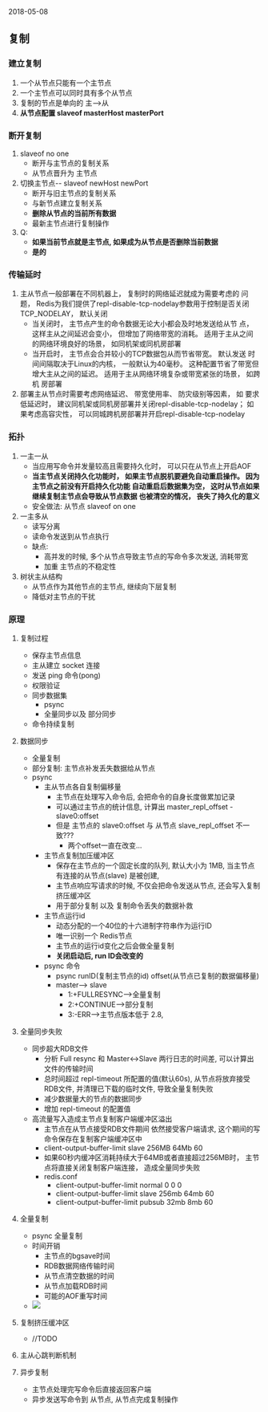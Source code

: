 2018-05-08

## 复制

### 建立复制
1. 一个从节点只能有一个主节点
2. 一个主节点可以同时具有多个从节点
3. 复制的节点是单向的 主-->从
4. **从节点配置 slaveof masterHost masterPort**


### 断开复制
1. slaveof no one
    - 断开与主节点的复制关系
    - 从节点晋升为 主节点
2. 切换主节点-- slaveof newHost newPort
    - 断开与旧主节点的复制关系
    - 与新节点建立复制关系
    - **删除从节点的当前所有数据**
    - 最新主节点进行复制操作
3. Q:
    - **如果当前节点就是主节点, 如果成为从节点是否删除当前数据**
    - **是的**

### 传输延时
1. 主从节点一般部署在不同机器上， 复制时的网络延迟就成为需要考虑的
   问题， Redis为我们提供了repl-disable-tcp-nodelay参数用于控制是否关闭
   TCP_NODELAY， 默认关闭
   - 当关闭时， 主节点产生的命令数据无论大小都会及时地发送给从节
     点， 这样主从之间延迟会变小， 但增加了网络带宽的消耗。 适用于主从之间
     的网络环境良好的场景， 如同机架或同机房部署
   - 当开启时， 主节点会合并较小的TCP数据包从而节省带宽。 默认发送
     时间间隔取决于Linux的内核， 一般默认为40毫秒。 这种配置节省了带宽但
     增大主从之间的延迟。 适用于主从网络环境复杂或带宽紧张的场景， 如跨机
     房部署
2. 部署主从节点时需要考虑网络延迟、 带宽使用率、 防灾级别等因素， 如
   要求低延迟时， 建议同机架或同机房部署并关闭repl-disable-tcp-nodelay； 如
   果考虑高容灾性， 可以同城跨机房部署并开启repl-disable-tcp-nodelay
   
### 拓扑
1. 一主一从
    - 当应用写命令并发量较高且需要持久化时， 可以只在从节点上开启AOF
    - **当主节点关闭持久化功能时，
      如果主节点脱机要避免自动重启操作。 因为主节点之前没有开启持久化功能
      自动重启后数据集为空， 这时从节点如果继续复制主节点会导致从节点数据
      也被清空的情况， 丧失了持久化的意义**
    - 安全做法: 从节点 slaveof on one
2. 一主多从
    - 读写分离
    - 读命令发送到从节点执行
    - 缺点:
        - 高并发的时候, 多个从节点导致主节点的写命令多次发送, 消耗带宽
        - 加重 主节点的不稳定性
3. 树状主从结构
    - 从节点作为其他节点的主节点, 继续向下层复制
    - 降低对主节点的干扰
    
    
### 原理
1. 复制过程
    - 保存主节点信息
    - 主从建立 socket 连接
    - 发送 ping  命令(pong) 
    - 权限验证
    - 同步数据集
        - psync
        - 全量同步以及 部分同步
    - 命令持续复制
2. 数据同步
    - 全量复制
    - 部分复制: 主节点补发丢失数据给从节点
    - psync
        - 主从节点各自复制偏移量
            - 主节点在处理写入命令后, 会把命令的自身长度做累加记录
            - 可以通过主节点的统计信息, 计算出 master_repl_offset - slave0:offset
            - 但是 主节点的   slave0:offset 与 从节点 slave_repl_offset 不一致???
                - 两个offset一直在改变...
        - 主节点复制加压缓冲区
            - 保存在主节点的一个固定长度的队列, 默认大小为 1MB, 当主节点有连接的从节点(slave) 是被创建, 
            - 主节点响应写请求的时候, 不仅会把命令发送从节点, 还会写入复制挤压缓冲区
            - 用于部分复制 以及 复制命令丢失的数据补救
        - 主节点运行id
            - 动态分配的一个40位的十六进制字符串作为运行ID
            - 唯一识别一个 Redis节点
            - 主节点的运行id变化之后会做全量复制
            - **关闭启动后, run ID会改变的**
        - psync 命令
            - psync runID(复制主节点的id) offset(从节点已复制的数据偏移量)
            - master--> slave
                - 1:+FULLRESYNC-->全量复制
                - 2:+CONTINUE-->部分复制
                - 3:-ERR-->主节点版本低于 2.8, 
                
3. 全量同步失败
    - 同步超大RDB文件
        - 分析 Full resync 和 Master<->Slave 两行日志的时间差, 可以计算出文件的传输时间
        - 总时间超过 repl-timeout 所配置的值(默认60s), 从节点将放弃接受RDB文件, 并清理已下载的临时文件, 导致全量复制失败
        - 减少数据量大的节点的数据同步
        - 增加 repl-timeout 的配置值
    - 高流量写入造成主节点复制客户端缓冲区溢出
        - 主节点在从节点接受RDB文件期间 依然接受客户端请求, 这个期间的写命令保存在复制客户端缓冲区中
        - client-output-buffer-limit slave 256MB 64Mb 60
        - 如果60秒内缓冲区消耗持续大于64MB或者直接超过256MB时， 主节点将直接关闭复制客户端连接， 造成全量同步失败
        - redis.conf
            - client-output-buffer-limit normal 0 0 0
            - client-output-buffer-limit slave 256mb 64mb 60
            - client-output-buffer-limit pubsub 32mb 8mb 60
    
3. 全量复制
    - psync 全量复制
    - 时间开销
        - 主节点的bgsave时间
        - RDB数据网络传输时间
        - 从节点清空数据的时间
        - 从节点加载RDB时间
        - 可能的AOF重写时间
    - ![](https://github.com/t734070824/tq.java/blob/master/tq.java.redis/src/main/java/_redis_development_and_operation/_6_copy/1.jpg?raw=true)
    

4. 复制挤压缓冲区
    - //TODO
    
4. 主从心跳判断机制
    
    
5. 异步复制
    - 主节点处理完写命令后直接返回客户端
    - 异步发送写命令到 从节点, 从节点完成复制操作
    
    
    